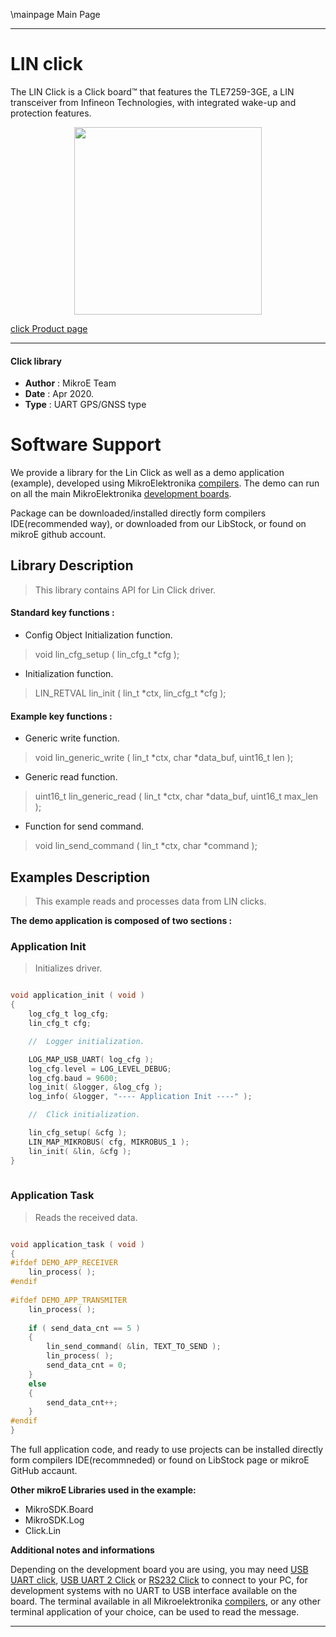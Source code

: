 \mainpage Main Page
 
---
# LIN click

The LIN Click is a Click board™ that features the TLE7259-3GE, a LIN transceiver from Infineon Technologies, with integrated wake-up and protection features.

<p align="center">
  <img src="https://download.mikroe.com/images/click_for_ide/lin_click.png" height=300px>
</p>

[click Product page](<https://www.mikroe.com/lin-click>)

---


#### Click library 

- **Author**        : MikroE Team
- **Date**          : Apr 2020.
- **Type**          : UART GPS/GNSS type


# Software Support

We provide a library for the Lin Click 
as well as a demo application (example), developed using MikroElektronika 
[compilers](https://shop.mikroe.com/compilers). 
The demo can run on all the main MikroElektronika [development boards](https://shop.mikroe.com/development-boards).

Package can be downloaded/installed directly form compilers IDE(recommended way), or downloaded from our LibStock, or found on mikroE github account. 

## Library Description

> This library contains API for Lin Click driver.

#### Standard key functions :

- Config Object Initialization function.
> void lin_cfg_setup ( lin_cfg_t *cfg ); 
 
- Initialization function.
> LIN_RETVAL lin_init ( lin_t *ctx, lin_cfg_t *cfg );

#### Example key functions :

- Generic write function.
> void lin_generic_write ( lin_t *ctx, char *data_buf, uint16_t len );
 
- Generic read function.
> uint16_t lin_generic_read ( lin_t *ctx, char *data_buf, uint16_t max_len );

- Function for send command.
> void lin_send_command ( lin_t *ctx, char *command );

## Examples Description

> This example reads and processes data from LIN clicks.

**The demo application is composed of two sections :**

### Application Init 

> Initializes driver.

```c

void application_init ( void )
{
    log_cfg_t log_cfg;
    lin_cfg_t cfg;

    //  Logger initialization.

    LOG_MAP_USB_UART( log_cfg );
    log_cfg.level = LOG_LEVEL_DEBUG;
    log_cfg.baud = 9600;
    log_init( &logger, &log_cfg );
    log_info( &logger, "---- Application Init ----" );

    //  Click initialization.

    lin_cfg_setup( &cfg );
    LIN_MAP_MIKROBUS( cfg, MIKROBUS_1 );
    lin_init( &lin, &cfg );
}
  
```

### Application Task

> Reads the received data.

```c

void application_task ( void )
{
#ifdef DEMO_APP_RECEIVER
    lin_process( );
#endif    
    
#ifdef DEMO_APP_TRANSMITER
    lin_process( );
    
    if ( send_data_cnt == 5 )
    {
        lin_send_command( &lin, TEXT_TO_SEND );
        lin_process( );
        send_data_cnt = 0;
    }
    else
    {
        send_data_cnt++;
    }
#endif    
}

```

The full application code, and ready to use projects can be  installed directly form compilers IDE(recommneded) or found on LibStock page or mikroE GitHub accaunt.

**Other mikroE Libraries used in the example:** 

- MikroSDK.Board
- MikroSDK.Log
- Click.Lin

**Additional notes and informations**

Depending on the development board you are using, you may need 
[USB UART click](https://shop.mikroe.com/usb-uart-click), 
[USB UART 2 Click](https://shop.mikroe.com/usb-uart-2-click) or 
[RS232 Click](https://shop.mikroe.com/rs232-click) to connect to your PC, for 
development systems with no UART to USB interface available on the board. The 
terminal available in all Mikroelektronika 
[compilers](https://shop.mikroe.com/compilers), or any other terminal application 
of your choice, can be used to read the message.



---
